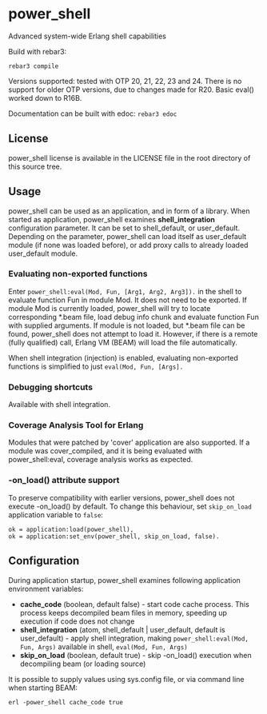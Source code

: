# power_shell

Advanced system-wide Erlang shell capabilities

Build with rebar3:

    rebar3 compile

Versions supported: tested with OTP 20, 21, 22, 23 and 24.
There is no support for older OTP versions, due to changes made for R20. 
Basic eval() worked down to R16B.

Documentation can be built with edoc: `rebar3 edoc`

## License
power_shell license is available in the LICENSE file in the root directory of this source tree.

## Usage

power_shell can be used as an application, and in form of a library. When started as application, power_shell examines
**shell_integration** configuration parameter. It can be set to shell_default, or user_default. Depending on the
parameter, power_shell can load itself as user_default module (if none was loaded before), or add proxy calls to
already loaded user_default module.

### Evaluating non-exported functions
Enter `power_shell:eval(Mod, Fun, [Arg1, Arg2, Arg3]).` in the shell to evaluate function Fun in module Mod. It does 
not need to be exported. 
If module Mod is currently loaded, power_shell will try to locate corresponding *.beam file, load debug info chunk and 
evaluate function Fun with supplied arguments. 
If module is not loaded, but *.beam file can be found, power_shell does not attempt to load it. However, if there is a 
remote (fully qualified) call, Erlang VM (BEAM) will load the file automatically.

When shell integration (injection) is enabled, evaluating non-exported functions is simplified to just `eval(Mod, Fun, [Args].`

### Debugging shortcuts
Available with shell integration.

### Coverage Analysis Tool for Erlang
Modules that were patched by 'cover' application are also supported. If a module was cover_compiled, and it is being
evaluated with power_shell:eval, coverage analysis works as expected.

### -on_load() attribute support
To preserve compatibility with earlier versions, power_shell does not execute -on_load() by default. To change
this behaviour, set `skip_on_load` application variable to `false`:

    ok = application:load(power_shell),
    ok = application:set_env(power_shell, skip_on_load, false).

## Configuration
During application startup, power_shell examines following application environment variables:
 
- **cache_code** (boolean, default false) - start code cache process. This process keeps decompiled beam files in 
memory, speeding up execution if code does not change
- **shell_integration** (atom, shell_default | user_default, default is user_default) - apply shell integration, 
making `power_shell:eval(Mod, Fun, Args)` available in shell, `eval(Mod, Fun, Args)`
- **skip_on_load** (boolean, default true) - skip -on_load() execution when decompiling beam (or loading source)

It is possible to supply values using sys.config file, or via command line when starting BEAM:

    erl -power_shell cache_code true
